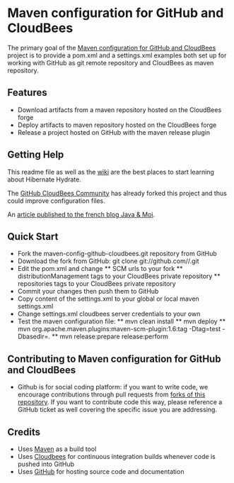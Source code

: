 # Maven configuration for GitHub and CloudBees #

The primary goal of the [Maven configuration for GitHub and CloudBees](https://github.com/arey/maven-config-github-cloudbees) project is to provide a pom.xml and a  settings.xml examples both set up for working with GitHub as git remote repository and CloudBees as maven repository.

## Features ##

* Download artifacts from a maven repository hosted on the CloudBees forge
* Deploy artifacts to maven repository hosted on the CloudBees forge
* Release a project hosted on GitHub with the maven release plugin

## Getting Help ##

This readme file as well as the [wiki](https://github.com/arey/maven-config-github-cloudbeesswiki) are the best places to start learning about Hibernate Hydrate.

The [GitHub CloudBees Community](https://github.com/CloudBees-community) has already forked this project and thus could improve configuration files.

An [article published to the french blog Java & Moi](http://javaetmoi.com/2012/04/release-maven-windows-github-deploy-cloudbees/).


## Quick Start ##

* Fork the maven-config-github-cloudbees.git repository from GitHub
* Download the fork from GitHub: git clone git://github.com/<your github account>/<maven-config-github-cloudbees>.git
* Edit the pom.xml and change 
** SCM urls to your fork
** distributionManagement tags to your CloudBees private repository
** repositories tags to your CloudBees private repository
* Commit your changes then push them to GitHub
* Copy content of the settings.xml to your global or local maven settings.xml
* Change settings.xml cloudbees server credentials to your own
* Test the maven configuration file:
** mvn clean install
** mvn deploy
** mvn org.apache.maven.plugins:maven-scm-plugin:1.6:tag -Dtag=test -Dbasedir=.
** mvn release:prepare release:perform


## Contributing to Maven configuration for GitHub and CloudBees ##

* Github is for social coding platform: if you want to write code, we encourage contributions through pull requests from [forks of this repository](http://help.github.com/forking/). If you want to contribute code this way, please reference a GitHub ticket as well covering the specific issue you are addressing.


## Credits ##

* Uses [Maven](http://maven.apache.org/) as a build tool
* Uses [Cloudbees](http://www.cloudbees.com/foss) for continuous integration builds whenever code is pushed into GitHub
* Uses [GitHub](https://github.com/arey/maven-config-github-cloudbees) for hosting source code and documentation